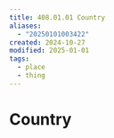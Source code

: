 ```yaml
---
title: 408.01.01 Country
aliases:
  - "20250101003422"
created: 2024-10-27
modified: 2025-01-01
tags:
  - place
  - thing
---
```

# Country
